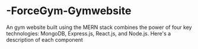 # -ForceGym-Gymwebsite
An gym website built using the MERN stack combines the power of four key technologies: MongoDB, Express.js, React.js, and Node.js. Here's a description of each component
